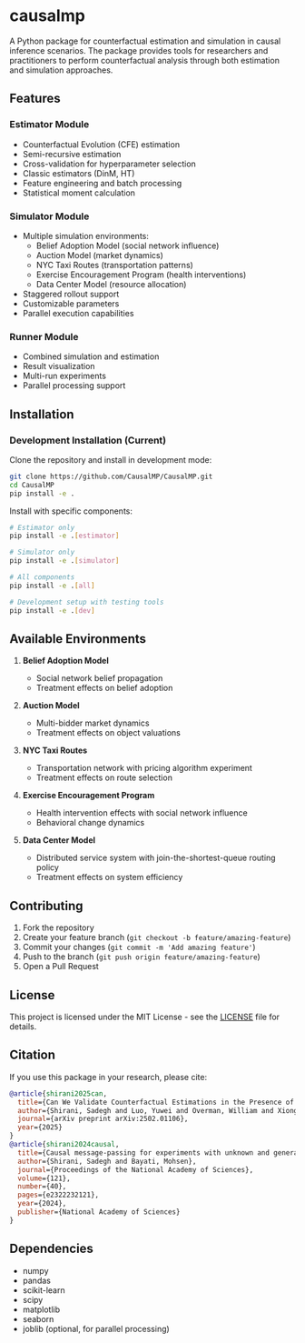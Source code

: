 # causalmp

A Python package for counterfactual estimation and simulation in causal inference scenarios. The package provides tools for researchers and practitioners to perform counterfactual analysis through both estimation and simulation approaches.

## Features

### Estimator Module
- Counterfactual Evolution (CFE) estimation
- Semi-recursive estimation
- Cross-validation for hyperparameter selection
- Classic estimators (DinM, HT)
- Feature engineering and batch processing
- Statistical moment calculation

### Simulator Module
- Multiple simulation environments:
  - Belief Adoption Model (social network influence)
  - Auction Model (market dynamics)
  - NYC Taxi Routes (transportation patterns)
  - Exercise Encouragement Program (health interventions)
  - Data Center Model (resource allocation)
- Staggered rollout support
- Customizable parameters
- Parallel execution capabilities

### Runner Module
- Combined simulation and estimation
- Result visualization
- Multi-run experiments
- Parallel processing support

## Installation

### Development Installation (Current)

Clone the repository and install in development mode:
```bash
git clone https://github.com/CausalMP/CausalMP.git
cd CausalMP
pip install -e .
```

Install with specific components:
```bash
# Estimator only
pip install -e .[estimator]

# Simulator only  
pip install -e .[simulator]

# All components
pip install -e .[all]

# Development setup with testing tools
pip install -e .[dev]
```

## Available Environments

1. **Belief Adoption Model**
   - Social network belief propagation
   - Treatment effects on belief adoption

2. **Auction Model**
   - Multi-bidder market dynamics
   - Treatment effects on object valuations

3. **NYC Taxi Routes**
   - Transportation network with pricing algorithm experiment
   - Treatment effects on route selection

4. **Exercise Encouragement Program**
   - Health intervention effects with social network influence
   - Behavioral change dynamics

5. **Data Center Model**
   - Distributed service system with join-the-shortest-queue routing policy
   - Treatment effects on system efficiency

## Contributing

1. Fork the repository
2. Create your feature branch (`git checkout -b feature/amazing-feature`)
3. Commit your changes (`git commit -m 'Add amazing feature'`)
4. Push to the branch (`git push origin feature/amazing-feature`)
5. Open a Pull Request

## License

This project is licensed under the MIT License - see the [LICENSE](LICENSE) file for details.

## Citation

If you use this package in your research, please cite:
```bibtex
@article{shirani2025can,
  title={Can We Validate Counterfactual Estimations in the Presence of General Network Interference?},
  author={Shirani, Sadegh and Luo, Yuwei and Overman, William and Xiong, Ruoxuan and Bayati, Mohsen},
  journal={arXiv preprint arXiv:2502.01106},
  year={2025}
}
@article{shirani2024causal,
  title={Causal message-passing for experiments with unknown and general network interference},
  author={Shirani, Sadegh and Bayati, Mohsen},
  journal={Proceedings of the National Academy of Sciences},
  volume={121},
  number={40},
  pages={e2322232121},
  year={2024},
  publisher={National Academy of Sciences}
}
```

## Dependencies

- numpy
- pandas
- scikit-learn
- scipy
- matplotlib
- seaborn
- joblib (optional, for parallel processing)